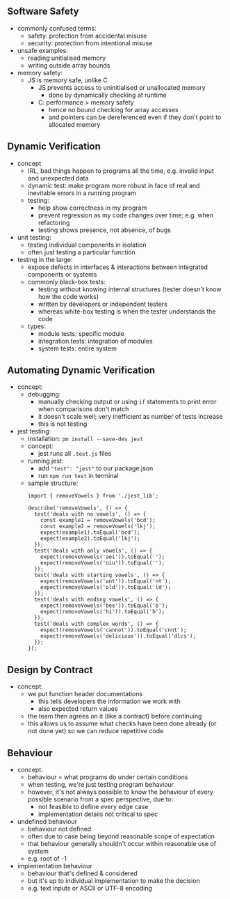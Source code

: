 Software Safety
-
- commonly confused terms:
  - safety: protection from accidental misuse
  - security: protection from intentional misuse
- unsafe examples:
  - reading unitialised memory
  - writing outside array bounds
- memory safety:
  - JS is memory safe, unlike C
    - JS prevents access to uninitialised or unallocated memory
      - done by dynamically checking at runtime
    - C: performance > memory safety
      - hence no bound checking for array accesses
      - and pointers can be dereferenced even if they don't point to allocated memory

Dynamic Verification
-
- concept
  - IRL, bad things happen to programs all the time, e.g. invalid input and unexpected data
  - dynamic test: make program more robust in face of real and inevitable errors in a running program
  - testing:
    - help show correctness in my program
    - prevent regression as my code changes over time; e.g. when refactoring
    - testing shows presence, not absence, of bugs
- unit testing:
  - testing individual components in isolation
  - often just testing a particular function
- testing in the large:
  - expose defects in interfaces & interactions between integrated components or systems
  - commonly black-box tests:
    - testing without knowing internal structures (tester doesn't know how the code works)
    - written by developers or independent testers
    - whereas white-box testing is when the tester understands the code
  - types:
    - module tests: specific module
    - integration tests: integration of modules
    - system tests: entire system

Automating Dynamic Verification
-
- concept:
  - debugging:
    - manually checking output or using `if` statements to print error when comparisons don't match
    - it doesn't scale well; very inefficient as number of tests increase
    - this is not testing
- jest testing:
  - installation: `pm install --save-dev jest`
  - concept:
    - jest runs all `.test.js` files
  - running jest:
    - add `"test": "jest"` to our package.json
    - run `npm run test` in terminal
  - sample structure:
    ```
    import { removeVowels } from './jest_lib';
    
    describe('removeVowels', () => {
      test('deals with no vowels', () => {
        const example1 = removeVowels('bcd');
        const example2 = removeVowels('lkj');
        expect(example1).toEqual('bcd');
        expect(example2).toEqual('lkj');
      });
      test('deals with only vowels', () => {
        expect(removeVowels('aei')).toEqual('');
        expect(removeVowels('oiu')).toEqual('');
      });
      test('deals with starting vowels', () => {
        expect(removeVowels('ant')).toEqual('nt');
        expect(removeVowels('old')).toEqual('ld');
      });
      test('deals with ending vowels', () => {
        expect(removeVowels('bee')).toEqual('b');
        expect(removeVowels('hi')).toEqual('h');
      });
      test('deals with complex words', () => {
        expect(removeVowels('cannot')).toEqual('cnnt');
        expect(removeVowels('delicious')).toEqual('dlcs');
      });
    });
    ```

Design by Contract
-
- concept:
  - we put function header documentations
    - this tells developers the information we work with
    - also expected return values
  - the team then agrees on it (like a contract) before continuing
  - this allows us to assume what checks have been done already (or not done yet) so we can reduce repetitive code

Behaviour
-
- concept:
  - behaviour = what programs do under certain conditions
  - when testing, we're just testing program behaviour
  - however, it's not always possible to know the behaviour of every possible scenario from a spec perspective, due to:
    - not feasible to define every edge case
    - implementation details not critical to spec
- undefined behaviour
  - behaviour not defined
  - often due to case being beyond reasonable scope of expectation
  - that behaviour generally shouldn't occur within reasonable use of system
  - e.g. root of -1
- implementation behaviour
  - behaviour that's defined & considered
  - but it's up to individual implementation to make the decision
  - e.g. text inputs or ASCII or UTF-8 encoding
